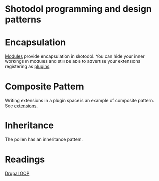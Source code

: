 Shotodol programming and design patterns
=========================================

Encapsulation
==============

[Modules](libs/module/README.md) provide encapsulation in shotodol. You can hide your inner workings in modules and still be able to advertise your extensions registering as [plugins](libs/plugin/README.md).

Composite Pattern
==================
Writing extensions in a plugin space is an example of composite pattern. See [extensions](libs/plugin/README.md#extension).

Inheritance
============
The pollen has an inheritance pattern.

Readings
==========
[Drupal OOP](https://www.drupal.org/node/547518)
